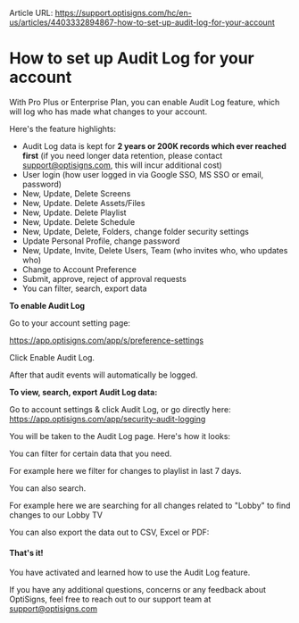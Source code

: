 Article URL: https://support.optisigns.com/hc/en-us/articles/4403332894867-how-to-set-up-audit-log-for-your-account

# How to set up Audit Log for your account

With Pro Plus or Enterprise Plan, you can enable Audit Log feature, which will
log who has made what changes to your account.

Here's the feature highlights:

  * Audit Log data is kept for **2 years or 200K records which ever reached first** (if you need longer data retention, please contact [support@optisigns.com](mailto:support@optisigns.com), this will incur additional cost)
  * User login (how user logged in via Google SSO, MS SSO or email, password)
  * New, Update, Delete Screens
  * New, Update. Delete Assets/Files
  * New, Update. Delete Playlist
  * New, Update. Delete Schedule
  * New, Update, Delete, Folders, change folder security settings
  * Update Personal Profile, change password
  * New, Update, Invite, Delete Users, Team (who invites who, who updates who)
  * Change to Account Preference
  * Submit, approve, reject of approval requests
  * You can filter, search, export data

**To enable Audit Log**

Go to your account setting page:

<https://app.optisigns.com/app/s/preference-settings>

Click Enable Audit Log.

After that audit events will automatically be logged.

**To view, search, export Audit Log data:**

Go to account settings & click Audit Log, or go directly here:
<https://app.optisigns.com/app/security-audit-logging>

You will be taken to the Audit Log page. Here's how it looks:

You can filter for certain data that you need.

For example here we filter for changes to playlist in last 7 days.

You can also search.

For example here we are searching for all changes related to "Lobby" to find
changes to our Lobby TV

You can also export the data out to CSV, Excel or PDF:

#### **That's it!**

You have activated and learned how to use the Audit Log feature.

If you have any additional questions, concerns or any feedback about
OptiSigns, feel free to reach out to our support team at
[support@optisigns.com](mailto:support@optisigns.com)

